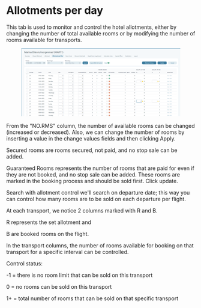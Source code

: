 # Allotments per day

This tab is used to monitor and control the hotel allotments, either by changing the number of total available rooms or by modifying the number of rooms available for transports.

<figure><img src="../../../.gitbook/assets/image (12) (1) (1) (1) (1) (1) (1) (1) (1) (1) (1) (1) (1) (1) (1).png" alt=""><figcaption></figcaption></figure>

From the "NO.RMS" column, the number of available rooms can be changed (increased or decreased). Also, we can change the number of rooms by inserting a value in the change values fields and then clicking Apply.

Secured rooms are rooms secured, not paid, and no stop sale can be added.

Guaranteed Rooms represents the number of rooms that are paid for even if they are not booked, and no stop sale can be added. These rooms are marked in the booking process and should be sold first. Click update.

Search with allotment control we'll search on departure date; this way you can control how many rooms are to be sold on each departure per flight.

At each transport, we notice 2 columns marked with R and B.

R represents the set allotment and

B are booked rooms on the flight.

In the transport columns, the number of rooms available for booking on that transport for a specific interval can be controlled.

Control status:

-1 = there is no room limit that can be sold on this transport

0 = no rooms can be sold on this transport

1+ = total number of rooms that can be sold on that specific transport
